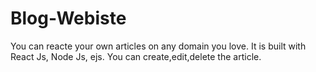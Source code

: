 # Blog-Webiste

You can reacte your own articles on any domain you love. It is built with React Js, Node Js, ejs. You can create,edit,delete the article. 
